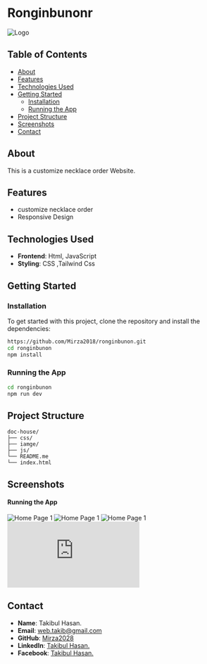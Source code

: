 # **Ronginbunonr**

![Logo](https://i.ibb.co/thtrBFP/Screenshot-2024-08-22-005455.png) 

## **Table of Contents**

- [About](#about)
- [Features](#features)
- [Technologies Used](#technologies-used)
- [Getting Started](#getting-started)
  - [Installation](#installation)
  - [Running the App](#running-the-app)
- [Project Structure](#project-structure)
- [Screenshots](#screenshots)
- [Contact](#contact)

## **About**

This is a customize necklace order Website.

## **Features**

- customize necklace order
- Responsive Design


## **Technologies Used**

- **Frontend**: Html, JavaScript
- **Styling**: CSS ,Tailwind Css


## **Getting Started**

### **Installation**

To get started with this project, clone the repository and install the dependencies:

```bash
https://github.com/Mirza2018/ronginbunon.git
cd ronginbunon
npm install
```

### **Running the App**
```bash
cd ronginbunon
npm run dev
```

## **Project Structure**

```plaintext
doc-house/
├── css/
├── iamge/        
├── js/
└── README.me
└── index.html
```


## **Screenshots**

#### **Running the App**
![Home Page 1](https://i.ibb.co/thtrBFP/Screenshot-2024-08-22-005455.png) 
![Home Page 1](https://i.ibb.co/dm54hSy/Screenshot-2024-08-22-005536.png) 
![Home Page 1](https://i.ibb.co/KxTdgN2/Screenshot-2024-08-22-005554.png) 
![Home Page 1](https://i.ibb.co/3C2wyXm/Screenshot-2024-08-22-005614.p) 


## **Contact**





- **Name**: Takibul Hasan.
- **Email**: [web.takib@gmail.com](https://mail.google.com/mail/u/0/?fs=1&to=web.takib@gmail.com&tf=cm)
- **GitHub**: [Mirza2028](https://github.com/Mirza2018)
- **LinkedIn**: [Takibul Hasan.](https://www.linkedin.com/in/takibul-hasan-619389242/)
- **Facebook**: [Takibul Hasan.](https://www.facebook.com/takibul.hassan.56)
